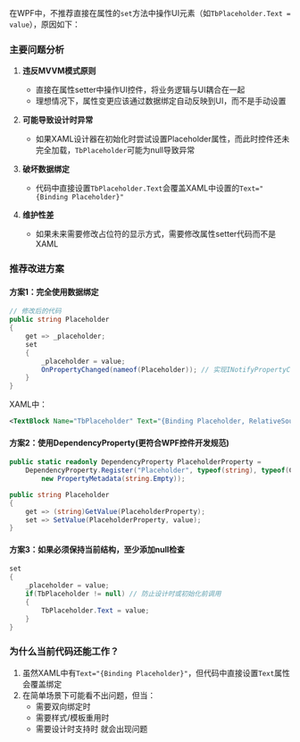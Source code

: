 ﻿在WPF中，不推荐直接在属性的`set`方法中操作UI元素（如`TbPlaceholder.Text = value`），原因如下：

### 主要问题分析

1. **违反MVVM模式原则**
    - 直接在属性setter中操作UI控件，将业务逻辑与UI耦合在一起
    - 理想情况下，属性变更应该通过数据绑定自动反映到UI，而不是手动设置

2. **可能导致设计时异常**
    - 如果XAML设计器在初始化时尝试设置Placeholder属性，而此时控件还未完全加载，`TbPlaceholder`可能为null导致异常

3. **破坏数据绑定**
    - 代码中直接设置`TbPlaceholder.Text`会覆盖XAML中设置的`Text="{Binding Placeholder}"`

4. **维护性差**
    - 如果未来需要修改占位符的显示方式，需要修改属性setter代码而不是XAML

### 推荐改进方案

#### 方案1：完全使用数据绑定

```csharp
// 修改后的代码
public string Placeholder
{
    get => _placeholder;
    set
    {
        _placeholder = value;
        OnPropertyChanged(nameof(Placeholder)); // 实现INotifyPropertyChanged
    }
}
```

XAML中：
```xml
<TextBlock Name="TbPlaceholder" Text="{Binding Placeholder, RelativeSource={RelativeSource AncestorType=UserControl}}"/>
```

#### 方案2：使用DependencyProperty(更符合WPF控件开发规范)

```csharp
public static readonly DependencyProperty PlaceholderProperty =
    DependencyProperty.Register("Placeholder", typeof(string), typeof(ClearableTextBox), 
        new PropertyMetadata(string.Empty));

public string Placeholder
{
    get => (string)GetValue(PlaceholderProperty);
    set => SetValue(PlaceholderProperty, value);
}
```

#### 方案3：如果必须保持当前结构，至少添加null检查

```csharp
set
{
    _placeholder = value;
    if(TbPlaceholder != null) // 防止设计时或初始化前调用
    {
        TbPlaceholder.Text = value;
    }
}
```

### 为什么当前代码还能工作？

1. 虽然XAML中有`Text="{Binding Placeholder}"`，但代码中直接设置`Text`属性会覆盖绑定
2. 在简单场景下可能看不出问题，但当：
    - 需要双向绑定时
    - 需要样式/模板重用时
    - 需要设计时支持时
      就会出现问题
